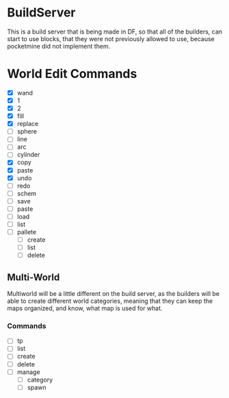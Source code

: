 # BuildServer

This is a build server that is being made in DF, so that all of the builders, can start to use blocks, that they were not
previously allowed to use, because pocketmine did not implement them.

# World Edit Commands
 - [x] wand
 - [x] 1
 - [x] 2
 - [x] fill
 - [x] replace
 - [ ] sphere
 - [ ] line
 - [ ] arc
 - [ ] cylinder
 - [x] copy
 - [x] paste
 - [x] undo
 - [ ] redo
 - [ ] schem
  - [ ] save
  - [ ] paste
  - [ ] load
  - [ ] list
- [ ] pallete
  - [ ] create
  - [ ] list
  - [ ] delete
  
## Multi-World

Multiworld will be a little different on the build server, as the builders will be able to create different world categories,
meaning that they can keep the maps organized, and know, what map is used for what.

### Commands

- [ ] tp
- [ ] list
- [ ] create
- [ ] delete
- [ ] manage
  - [ ] category
  - [ ] spawn
